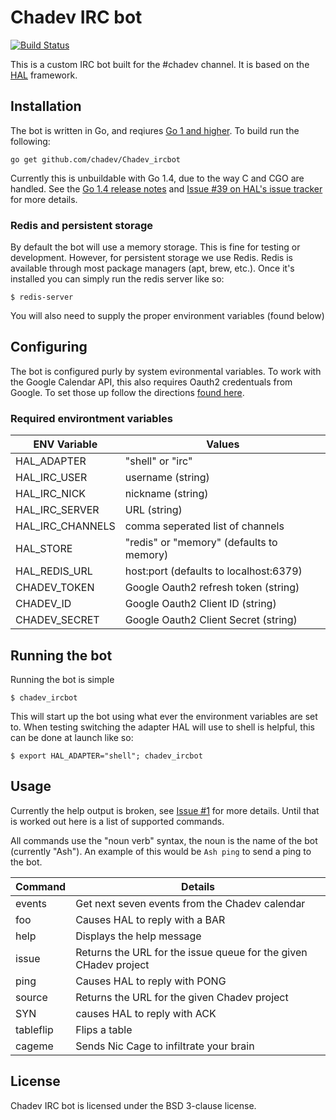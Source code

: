 # Chadev IRC bot
[![Build Status](https://travis-ci.org/chadev/Chadev_ircbot.svg)](https://travis-ci.org/chadev/Chadev_ircbot)

This is a custom IRC bot built for the #chadev channel.  It is based on the [HAL](https://github.com/danryan/hal) framework.

## Installation

The bot is written in Go, and reqiures [Go 1 and higher](http://golang.org/doc/install).  To build run the following:

    go get github.com/chadev/Chadev_ircbot

Currently this is unbuildable with Go 1.4, due to the way C and CGO are handled.  See the [Go 1.4 release notes](http://golang.org/doc/go1.4#swig) and [Issue #39 on HAL's issue tracker](https://github.com/danryan/hal/issues/39) for more details.

### Redis and persistent storage

By default the bot will use a memory storage.  This is fine for testing or development.
However, for persistent storage we use Redis.  Redis is available through most
package managers (apt, brew, etc.).  Once it's installed you can simply run the
redis server like so:

    $ redis-server

You will also need to supply the proper environment variables (found below)

## Configuring

The bot is configured purly by system evironmental variables.  To work with the Google Calendar API, this also requires Oauth2 credentuals from Google.
To set those up follow the directions [found here](https://developers.google.com/accounts/docs/OAuth2ForDevices).

### Required environtment variables

ENV Variable | Values
-------------|-------
HAL\_ADAPTER | "shell" or "irc"
HAL\_IRC\_USER | username (string)
HAL\_IRC\_NICK | nickname (string)
HAL\_IRC\_SERVER | URL (string)
HAL\_IRC\_CHANNELS | comma seperated list of channels
HAL\_STORE | "redis" or "memory" (defaults to memory)
HAL\_REDIS\_URL | host:port (defaults to localhost:6379)
CHADEV\_TOKEN | Google Oauth2 refresh token (string)
CHADEV\_ID | Google Oauth2 Client ID (string)
CHADEV\_SECRET | Google Oauth2 Client Secret (string)

## Running the bot

Running the bot is simple

    $ chadev_ircbot

This will start up the bot using what ever the environment variables are set to.  When testing switching the adapter HAL will use to shell is helpful,
this can be done at launch like so:

    $ export HAL_ADAPTER="shell"; chadev_ircbot

## Usage

Currently the help output is broken, see [Issue #1](https://github.com/chadev/Chadev_ircbot/issues/1) for more details.  Until that is worked out here is a list of supported commands.

All commands use the "noun verb" syntax, the noun is the name of the bot (currently "Ash").  An example of this would be ```Ash ping``` to send a ping to the bot.

Command | Details
--------|---------
events | Get next seven events from the Chadev calendar
foo    | Causes HAL to reply with a BAR
help   | Displays the help message
issue  | Returns the URL for the issue queue for the given CHadev project
ping   | Causes HAL to reply with PONG
source | Returns the URL for the given Chadev project
SYN    | causes HAL to reply with ACK
tableflip | Flips a table
cageme | Sends Nic Cage to infiltrate your brain

## License

Chadev IRC bot is licensed under the BSD 3-clause license.
